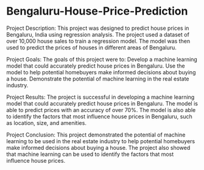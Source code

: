 # Bengaluru-House-Price-Prediction
Project Description:
This project was designed to predict house prices in Bengaluru, India using regression analysis. The project used a dataset of over 10,000 house sales to train a regression model. The model was then used to predict the prices of houses in different areas of Bengaluru.

Project Goals:
The goals of this project were to:
Develop a machine learning model that could accurately predict house prices in Bengaluru.
Use the model to help potential homebuyers make informed decisions about buying a house.
Demonstrate the potential of machine learning in the real estate industry.

Project Results:
The project is successful in developing a machine learning model that could accurately predict house prices in Bengaluru. The model is able to predict prices with an accuracy of over 70%. The model is also able to identify the factors that most influence house prices in Bengaluru, such as location, size, and amenities.

Project Conclusion:
This project demonstrated the potential of machine learning to be used in the real estate industry to help potential homebuyers make informed decisions about buying a house. The project also showed that machine learning can be used to identify the factors that most influence house prices.
